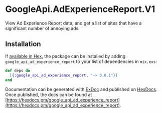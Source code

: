 # GoogleApi.AdExperienceReport.V1

View Ad Experience Report data, and get a list of sites that have a significant number of annoying ads.

## Installation

If [available in Hex](https://hex.pm/docs/publish), the package can be installed
by adding `google_api_ad_experience_report` to your list of dependencies in `mix.exs`:

```elixir
def deps do
  [{:google_api_ad_experience_report, "~> 0.0.1"}]
end
```

Documentation can be generated with [ExDoc](https://github.com/elixir-lang/ex_doc)
and published on [HexDocs](https://hexdocs.pm). Once published, the docs can
be found at [https://hexdocs.pm/google_api_ad_experience_report](https://hexdocs.pm/google_api_ad_experience_report).

